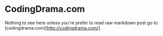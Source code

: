 # CodingDrama.com

Nothing to see here unless you're prefer to read raw markdown post go to (codingdrama.com)[http://codingdrama.com/].